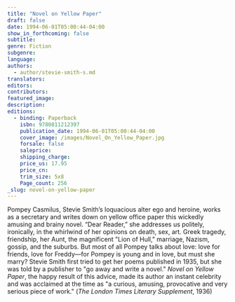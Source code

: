 ```yaml
---
title: "Novel on Yellow Paper"
draft: false
date: 1994-06-01T05:00:44-04:00
show_in_forthcoming: false
subtitle:
genre: Fiction
subgenre:
language:
authors:
  - author/stevie-smith-s.md
translators:
editors:
contributors:
featured_image:
description:
editions:
  - binding: Paperback
    isbn: 9780811212397
    publication_date: 1994-06-01T05:00:44-04:00
    cover_image: /images/Novel_On_Yellow_Paper.jpg
    forsale: false
    saleprice:
    shipping_charge:
    price_us: 17.95
    price_cn:
    trim_size: 5x8
    Page_count: 256
_slug: novel-on-yellow-paper
---
```


Pompey Casmilus, Stevie Smith’s loquacious alter ego and heroine, works as a secretary and writes down on yellow office paper this wickedly amusing and brainy novel. “Dear Reader,” she addresses us politely, ironically, in the whirlwind of her opinions on death, sex, art. Greek tragedy, friendship, her Aunt, the magnificent "Lion of Hull," marriage, Nazism, gossip, and the suburbs. But most of all Pompey talks about love: love for friends, love for Freddy––for Pompey is young and in love, but must she marry? Stevie Smith first tried to get her poems published in 1935, but she was told by a publisher to "go away and write a novel." _Novel on Yellow Paper_, the happy result of this advice, made its author an instant celebrity and was acclaimed at the time as "a curious, amusing, provocative and very serious piece of work." (_The London Times Literary Supplement_, 1936)

